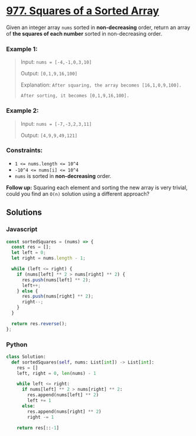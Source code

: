 # [977. Squares of a Sorted Array](https://leetcode.com/problems/squares-of-a-sorted-array/description)

Given an integer array `nums` sorted in **non-decreasing** order, return an array of **the squares of each number** sorted in non-decreasing order.


### Example 1:
> Input: `nums = [-4,-1,0,3,10]`
>
> Output: `[0,1,9,16,100]`
>
> Explanation: `After squaring, the array becomes [16,1,0,9,100].`
>
> `After sorting, it becomes [0,1,9,16,100].`


### Example 2:
> Input: `nums = [-7,-3,2,3,11]`
>
> Output: `[4,9,9,49,121]`


### Constraints:
- `1 <= nums.length <= 10^4`
- `-10^4 <= nums[i] <= 10^4`
- `nums` is sorted in **non-decreasing** order.


**Follow up:** Squaring each element and sorting the new array is very trivial, could you find an `O(n)` solution using a different approach?


## Solutions

### Javascript
```javascript
const sortedSquares = (nums) => {
  const res = [];
  let left = 0;
  let right = nums.length - 1;

  while (left <= right) {
    if (nums[left] ** 2 > nums[right] ** 2) {
      res.push(nums[left] ** 2);
      left++;
    } else {
      res.push(nums[right] ** 2);
      right--;
    }
  }

  return res.reverse();
};
```

### Python
```python
class Solution:
  def sortedSquares(self, nums: List[int]) -> List[int]:
    res = []
    left, right = 0, len(nums) - 1

    while left <= right:
      if nums[left] ** 2 > nums[right] ** 2:
        res.append(nums[left] ** 2)
        left += 1
      else:
        res.append(nums[right] ** 2)
        right -= 1

    return res[::-1]
```